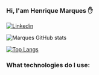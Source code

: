 ### Hi, I'am Henrique Marques ✋
[![Linkedin](https://img.shields.io/badge/LinkedIn-0077B5?style=for-the-badge&logo=linkedin&logoColor=white)](https://www.linkedin.com/in/henrique-marques-1a1140199/)

![Marques GitHub stats](https://github-readme-stats.vercel.app/api?username=Henrique123-Marques&show_icons=true&theme=dracula)

[![Top Langs](https://github-readme-stats.vercel.app/api/top-langs/?username=Henrique123-Marques)](https://github.com/Henrique123-Marques/github-readme-stats)

### What technologies do I use:
<div style = "display_block"><br/>
   <link rel="stylesheet" href="https://cdn.jsdelivr.net/gh/devicons/devicon@v2.15.1/devicon.min.css"> 
   <link rel="stylesheet" href="https://cdn.jsdelivr.net/gh/devicons/devicon@v2.15.1/devicon.min.css">
</div>

